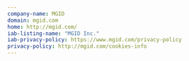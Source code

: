 ```yaml
---
company-name: MGID
domain: mgid.com
home: http://mgid.com/
iab-listing-name: "MGID Inc."
iab-privacy-policy: https://www.mgid.com/privacy-policy
privacy-policy: http://mgid.com/cookies-info
---
```




